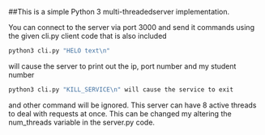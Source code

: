 ##This is a simple Python 3 multi-threadedserver implementation.

You can connect to the server via port 3000 and send it commands using
the given cli.py client code that is also included

```bash
python3 cli.py "HELO text\n"
``` 
will cause the server to print out the ip, port number and my student number

```bash
python3 cli.py "KILL_SERVICE\n" will cause the service to exit
```

and other command will be ignored. This server can have 8 active threads to
deal with requests at once. This can be changed my altering the num_threads
variable in the server.py code.
